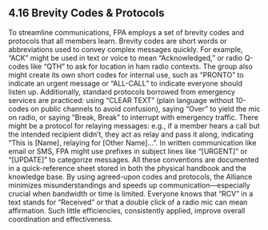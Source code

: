 ## 4.16 Brevity Codes & Protocols

To streamline communications, FPA employs a set of brevity codes and protocols that all members learn. Brevity codes are short words or abbreviations used to convey complex messages quickly. For example, “ACK” might be used in text or voice to mean “Acknowledged,” or radio Q-codes like “QTH” to ask for location in ham radio contexts. The group also might create its own short codes for internal use, such as “PRONTO” to indicate an urgent message or “ALL-CALL” to indicate everyone should listen up. Additionally, standard protocols borrowed from emergency services are practiced: using “CLEAR TEXT” (plain language without 10-codes on public channels to avoid confusion), saying “Over” to yield the mic on radio, or saying “Break, Break” to interrupt with emergency traffic. There might be a protocol for relaying messages: e.g., if a member hears a call but the intended recipient didn’t, they act as relay and pass it along, indicating “This is [Name], relaying for [Other Name]…”. In written communication like email or SMS, FPA might use prefixes in subject lines like “[URGENT]” or “[UPDATE]” to categorize messages. All these conventions are documented in a quick-reference sheet stored in both the physical handbook and the knowledge base. By using agreed-upon codes and protocols, the Alliance minimizes misunderstandings and speeds up communication—especially crucial when bandwidth or time is limited. Everyone knows that “RCV” in a text stands for “Received” or that a double click of a radio mic can mean affirmation. Such little efficiencies, consistently applied, improve overall coordination and effectiveness.